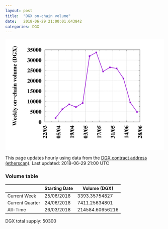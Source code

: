 ```yaml
---
layout: post
title:  "DGX on-chain volume"
date:   2018-06-29 21:00:01.643842
categories: DGX
---
```


![DGX volume graph](dgxvolume_scripts/out.png)


This page updates hourly using data from the [DGX contract address (etherscan)](https://etherscan.io/token/0x4f3afec4e5a3f2a6a1a411def7d7dfe50ee057bf). Last updated:
2018-06-29 21:00 UTC

### Volume table

| | Starting Date | Volume (DGX) 
--- | --- | ---
Current Week |25/06/2018|3393.35754827
Current Quarter |24/06/2018|7411.25634801
All-Time |26/03/2018|214584.60656216

DGX total supply: 50300

